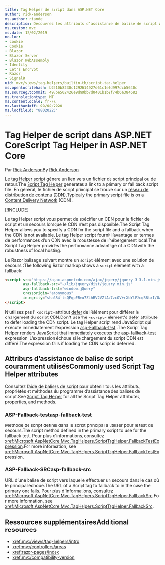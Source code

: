 ```yaml
---
title: Tag Helper de script dans ASP.NET Core
author: rick-anderson
ms.author: riande
description: Découvrez les attributs d’assistance de balise de script ASP.NET Core et le rôle joué par chaque attribut lors de l’extension du comportement de la balise de script HTML.
ms.custom: mvc
ms.date: 12/02/2019
no-loc:
- cookie
- Cookie
- Blazor
- Blazor Server
- Blazor WebAssembly
- Identity
- Let's Encrypt
- Razor
- SignalR
uid: mvc/views/tag-helpers/builtin-th/script-tag-helper
ms.openlocfilehash: b2f10b8230c1292614927d61c1e6d997dcb5640c
ms.sourcegitcommit: 497be502426e9d90bb7d0401b1b9f74b6a384682
ms.translationtype: MT
ms.contentlocale: fr-FR
ms.lasthandoff: 08/08/2020
ms.locfileid: "88020221"
---
```

# <a name="script-tag-helper-in-aspnet-core"></a><span data-ttu-id="12845-103">Tag Helper de script dans ASP.NET Core</span><span class="sxs-lookup"><span data-stu-id="12845-103">Script Tag Helper in ASP.NET Core</span></span>

<span data-ttu-id="12845-104">Par [Rick Anderson](https://twitter.com/RickAndMSFT)</span><span class="sxs-lookup"><span data-stu-id="12845-104">By [Rick Anderson](https://twitter.com/RickAndMSFT)</span></span>

<span data-ttu-id="12845-105">Le [tag Helper script](xref:Microsoft.AspNetCore.Mvc.TagHelpers.ScriptTagHelper) génère un lien vers un fichier de script principal ou de retour.</span><span class="sxs-lookup"><span data-stu-id="12845-105">The [Script Tag Helper](xref:Microsoft.AspNetCore.Mvc.TagHelpers.ScriptTagHelper) generates a link to a primary or fall back script file.</span></span> <span data-ttu-id="12845-106">En général, le fichier de script principal se trouve sur un [réseau de distribution de contenu](/office365/enterprise/content-delivery-networks#what-exactly-is-a-cdn) (CDN).</span><span class="sxs-lookup"><span data-stu-id="12845-106">Typically the primary script file is on a [Content Delivery Network](/office365/enterprise/content-delivery-networks#what-exactly-is-a-cdn) (CDN).</span></span>

[!INCLUDE[](~/includes/cdn.md)]

<span data-ttu-id="12845-107">Le tag Helper script vous permet de spécifier un CDN pour le fichier de script et un secours lorsque le CDN n’est pas disponible.</span><span class="sxs-lookup"><span data-stu-id="12845-107">The Script Tag Helper allows you to specify a CDN for the script file and a fallback when the CDN is not available.</span></span> <span data-ttu-id="12845-108">Le tag Helper script fournit l’avantage en termes de performances d’un CDN avec la robustesse de l’hébergement local.</span><span class="sxs-lookup"><span data-stu-id="12845-108">The Script Tag Helper provides the performance advantage of a CDN with the robustness of local hosting.</span></span>

<span data-ttu-id="12845-109">Le Razor balisage suivant montre un `script` élément avec une solution de secours :</span><span class="sxs-lookup"><span data-stu-id="12845-109">The following Razor markup shows a `script` element with a fallback:</span></span>

```html
<script src="https://ajax.aspnetcdn.com/ajax/jquery/jquery-3.3.1.min.js"
        asp-fallback-src="~/lib/jquery/dist/jquery.min.js"
        asp-fallback-test="window.jQuery"
        crossorigin="anonymous"
        integrity="sha384-tsQFqpEReu7ZLhBV2VZlAu7zcOV+rXbYlF2cqB8txI/8aZajjp4Bqd+V6D5IgvKT">
</script>
```

<span data-ttu-id="12845-110">N’utilisez pas l' `<script>` attribut [defer](https://developer.mozilla.org/docs/Web/HTML/Element/script) de l’élément pour différer le chargement du script CDN.</span><span class="sxs-lookup"><span data-stu-id="12845-110">Don't use the `<script>` element's [defer](https://developer.mozilla.org/docs/Web/HTML/Element/script) attribute to defer loading the CDN script.</span></span> <span data-ttu-id="12845-111">Le tag Helper script rend JavaScript qui exécute immédiatement l’expression [asp-Fallback-test](#asp-fallback-test) .</span><span class="sxs-lookup"><span data-stu-id="12845-111">The Script Tag Helper renders JavaScript that immediately executes the [asp-fallback-test](#asp-fallback-test) expression.</span></span> <span data-ttu-id="12845-112">L’expression échoue si le chargement du script CDN est différé.</span><span class="sxs-lookup"><span data-stu-id="12845-112">The expression fails if loading the CDN script is deferred.</span></span>

## <a name="commonly-used-script-tag-helper-attributes"></a><span data-ttu-id="12845-113">Attributs d’assistance de balise de script couramment utilisés</span><span class="sxs-lookup"><span data-stu-id="12845-113">Commonly used Script Tag Helper attributes</span></span>

<span data-ttu-id="12845-114">Consultez [l’aide de balises de script](xref:Microsoft.AspNetCore.Mvc.TagHelpers.ScriptTagHelper) pour obtenir tous les attributs, propriétés et méthodes du programme d’assistance des balises de script.</span><span class="sxs-lookup"><span data-stu-id="12845-114">See [Script Tag Helper](xref:Microsoft.AspNetCore.Mvc.TagHelpers.ScriptTagHelper) for all the Script Tag Helper attributes, properties, and methods.</span></span>

### <a name="asp-fallback-test"></a><span data-ttu-id="12845-115">ASP-Fallback-test</span><span class="sxs-lookup"><span data-stu-id="12845-115">asp-fallback-test</span></span>

<span data-ttu-id="12845-116">Méthode de script définie dans le script principal à utiliser pour le test de secours.</span><span class="sxs-lookup"><span data-stu-id="12845-116">The script method defined in the primary script to use for the fallback test.</span></span> <span data-ttu-id="12845-117">Pour plus d'informations, consultez <xref:Microsoft.AspNetCore.Mvc.TagHelpers.ScriptTagHelper.FallbackTestExpression>.</span><span class="sxs-lookup"><span data-stu-id="12845-117">For more information, see <xref:Microsoft.AspNetCore.Mvc.TagHelpers.ScriptTagHelper.FallbackTestExpression>.</span></span>

### <a name="asp-fallback-src"></a><span data-ttu-id="12845-118">ASP-Fallback-SRC</span><span class="sxs-lookup"><span data-stu-id="12845-118">asp-fallback-src</span></span>

<span data-ttu-id="12845-119">URL d’une balise de script vers laquelle effectuer un secours dans le cas où le principal échoue.</span><span class="sxs-lookup"><span data-stu-id="12845-119">The URL of a Script tag to fallback to in the case the primary one fails.</span></span> <span data-ttu-id="12845-120">Pour plus d'informations, consultez <xref:Microsoft.AspNetCore.Mvc.TagHelpers.ScriptTagHelper.FallbackSrc>.</span><span class="sxs-lookup"><span data-stu-id="12845-120">For more information, see <xref:Microsoft.AspNetCore.Mvc.TagHelpers.ScriptTagHelper.FallbackSrc>.</span></span>

## <a name="additional-resources"></a><span data-ttu-id="12845-121">Ressources supplémentaires</span><span class="sxs-lookup"><span data-stu-id="12845-121">Additional resources</span></span>

* <xref:mvc/views/tag-helpers/intro>
* <xref:mvc/controllers/areas>
* <xref:razor-pages/index>
* <xref:mvc/compatibility-version>
